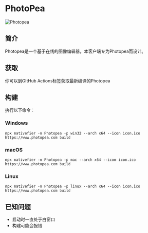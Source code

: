 # PhotoPea
![Photopea](icon.ico)
## 简介
Photopea是一个基于在线的图像编辑器，本客户端专为Photopea而设计。
## 获取
你可以到GItHub Actions标签获取最新编译的Photopea
## 构建
执行以下命令：
### Windows
```
npx nativefier -n Photopea -p win32 --arch x64 --icon icon.ico https://www.photopea.com build
```
### macOS
```
npx nativefier -n Photopea -p mac --arch x64 --icon icon.ico https://www.photopea.com build
 ```
 ### Linux
 ```
 npx nativefier -n Photopea -p linux --arch x64 --icon icon.ico https://www.photopea.com build
 ```
## 已知问题
- 启动时一直处于白窗口
- 构建可能会报错